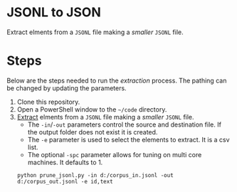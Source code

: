 # JSONL to JSON

Extract elments from a `JSONL` file making a _smaller_ `JSONL` file.

# Steps

Below are the steps needed to run the _extraction_ process.
The pathing can be changed by updating the parameters.

1. Clone this repository.
2. Open a PowerShell window to the `~/code` directory.
3. [Extract](../code/prune_jsonl.md) elments from a `JSONL` file making a _smaller_ `JSONL` file.
   * The `-in`/`-out` parameters control the source and destination file.
     If the output folder does not exist it is created.
   * The `-e` parameter is used to select the elements to extract.
     It is a csv list.
   * The optional `-spc` parameter allows for tuning on multi core machines.
     It defaults to 1.
   ```{ps1}
   python prune_jsonl.py -in d:/corpus_in.jsonl -out d:/corpus_out.jsonl -e id,text
   ```
